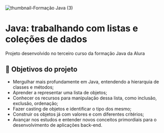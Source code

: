 ![thumbnail-Formação Java (3)](https://user-images.githubusercontent.com/66698429/226652162-77d758f2-3d34-4f6d-bb9b-37b3c00d0759.png)

# Java: trabalhando com listas e coleções de dados

Projeto desenvolvido no terceiro curso da formação Java da Alura

## 🔨 Objetivos do projeto

- Mergulhar mais profundamente em Java, entendendo a hierarquia de classes e métodos;
- Aprender a representar uma lista de objetos;
- Conhecer os recursos para manipulação dessa lista, como inclusão, exclusão, ordenação;
- Fazer casting de objetos e identificar o tipo dos mesmo;
- Construir os objetos já com valores e com diferentes critérios;
- Avançar nos estudos e entender novos conceitos primordiais para o desenvolvimento de aplicações back-end.
